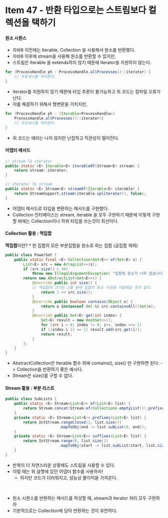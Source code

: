 # Item 47 - 반환 타입으로는 스트림보다 컬렉션을 택하기


#### 원소 시퀀스
* 자바8 이전에는 Iterable, Collection 을 사용해서 원소를 반환했다.
* 자바8 이후에 stream을 사용해 원소를 반환할 수 있지만,
* 스트림은 Iterable 을 extends하지 않기 때문에 Iterator을 지원하지 않는다.

```java
for (ProcessHandle ph : ProcessHandle.allProcesses()::iterator) {
	// 프로세스를 처리한다. 
}
``` 
* iterator를 지원하지 않기 때문에 타입 추론이 불가능하고 위 코드는 컴파일 오류가 난다.
* 이를 해결하기 위해서 형변환을 거치지만,
```java
for (ProcessHandle ph : (Iterable<ProcessHandle>)
	ProcessHandle.allProcesses()::iterator){
	// 프로세스를 처리한다. 
}
``` 
* 위 코드는 에러는 나지 않지만 난잡하고 직관성이 떨어진다.


#### 어뎁터 메서드

```java
// stream To iterator
public static <E> Iterable<E> iterableOf(Stream<E> stream) {
	return stream::iterator; 
}

// iterator To stream
public static <E> Stream<E> streamOf(Iterable<E> iterable) {
	return StreamSupport.stream(iterable.spliterator(), false); 
}
``` 
* 어뎁터 메서드로 타입을 변환하는 메서드를 구현했다.
* Collection 인터페이스는 stream, iterable 을 모두 구현하기 때문에 이렇게 구현할 바에는 Collection이나 하위 타입을 쓰는것이 최선이다.

#### Collection 활용 : 멱집합
**멱집합**이란?
	* 한 집합의 모든 부분집합을 원소로 하는 집합 (공집합 제외)

```java
public class PowerSet {
	public static final <E> Collection<Set<E>> of(Set<E> s) {
		List<E> src = new ArrayList<>(s); 
		if (src.size() > 30)
			throw new IllegalArgumentException( "집합에 원소가 너무 많습니다(최대 30개).: " + s);
		return new AbstractList<Set<E>>() { 
			@Override public int size() {
			// 멱집합의 크기는 2를 원래 집합의 원소 수만큼 거듭제곱 것과 같다.
				return 1 << src.size(); 
			}
			@Override public boolean contains(Object o) {
				return o instanceof Set && src.containsAll((Set)o); 
			}
			@Override public Set<E> get(int index) {
				Set<E> result = new HashSet<>();
				for (int i = 0; index != 0; i++, index >>= 1)
				if ((index & 1) == 1) result.add(src.get(i));
				return result; 
			}
		}; 
	}
}
``` 
* AbstractCollection은 Iterable 함수 외에 contains(), size() 만 구현하면 된다. 
	-> Collection을 반환하기 좋은 예시다.
* Stream은 size()를 구할 수 없다.

#### Stream 활용 : 부분 리스트

```java
public class SubLists {
	public static <E> Stream<List<E>> of(List<E> list) {
		return Stream.concat(Stream.of(Collections.emptyList()),prefixes(list).flatMap(SubLists::suffixes));
	}
	private static <E> Stream<List<E>> prefixes(List<E> list) { 		
		return IntStream.rangeClosed(1, list.size())
						.mapToObj(end -> list.subList(0, end)); 
	}
	private static <E> Stream<List<E>> suffixes(List<E> list) { 
		return IntStream.range(0, list.size())
						.mapToObj(start -> list.subList(start, list.size()));
	}
}
```
* 반복이 더 자연스러운 상황에도 스트림을 사용할 수 있다.
* 이럴 때는 위 설명에 있던 어댑터 함수를 사용하자!
	* 하지만 코드가 더러워지고, 성능상 불이익을 가져온다.
</br>

* 원소 시퀀스를 반환하는 메서드를 작성할 때, stream과 iterator 처리 모두 구현하자
* 기본적으로는 Collection에 담아 반환하는 것이 유연하다.

<!-- 
```java

``` 
-->